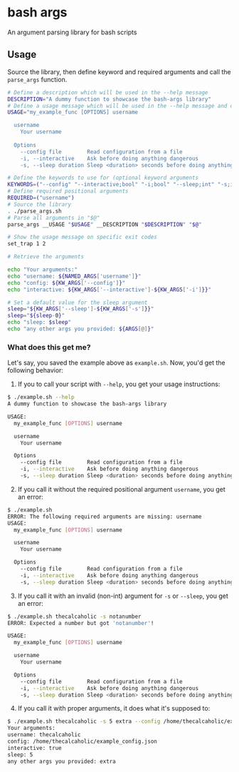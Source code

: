 # bash args
An argument parsing library for bash scripts

## Usage

Source the library, then define keyword and required arguments and call the `parse_args` function.

```bash
# Define a description which will be used in the --help message
DESCRIPTION="A dummy function to showcase the bash-args library"
# Define a usage message which will be used in the --help message and during argument parsing errors
USAGE="my_example_func [OPTIONS] username

  username
    Your username
  
  Options
    --config file        Read configuration from a file
    -i, --interactive    Ask before doing anything dangerous
    -s, --sleep duration Sleep <duration> seconds before doing anything"

# Define the keywords to use for (optional keyword arguments
KEYWORDS=("--config" "--interactive;bool" "-i;bool" "--sleep;int" "-s;int")
# Define required positional arguments
REQUIRED=("username")
# Source the library
. ./parse_args.sh
# Parse all arguments in "$@"
parse_args __USAGE "$USAGE" __DESCRIPTION "$DESCRIPTION" "$@"

# Show the usage message on specific exit codes
set_trap 1 2

# Retrieve the arguments

echo "Your arguments:"
echo "username: ${NAMED_ARGS['username']}"
echo "config: ${KW_ARGS['--config']}"
echo "interactive: ${KW_ARGS['--interactive']-${KW_ARGS['-i']}}"

# Set a default value for the sleep argument
sleep="${KW_ARGS['--sleep']-${KW_ARGS['-s']}}"
sleep="${sleep-0}"
echo "sleep: $sleep"
echo "any other args you provided: ${ARGS[@]}"
```

### What does this get me?

Let's say, you saved the example above as `example.sh`. Now, you'd get the following behavior:

1. If you to call your script with `--help`, you get your usage instructions:

  ```sh
  $ ./example.sh --help
  A dummy function to showcase the bash-args library

  USAGE:
    my_example_func [OPTIONS] username

    username
      Your username

    Options
      --config file        Read configuration from a file
      -i, --interactive    Ask before doing anything dangerous
      -s, --sleep duration Sleep <duration> seconds before doing anything
  ```

2. If you call it without the required positional argument `username`, you get an error:

  ```sh
  $ ./example.sh 
  ERROR: The following required arguments are missing: username
  USAGE:
    my_example_func [OPTIONS] username

    username
      Your username

    Options
      --config file        Read configuration from a file
      -i, --interactive    Ask before doing anything dangerous
      -s, --sleep duration Sleep <duration> seconds before doing anything
  ```

3. If you call it with an invalid (non-int) argument for `-s` or `--sleep`, you get an error:

  ```sh
  $ ./example.sh thecalcaholic -s notanumber
  ERROR: Expected a number but got 'notanumber'!

  USAGE:
    my_example_func [OPTIONS] username

    username
      Your username

    Options
      --config file        Read configuration from a file
      -i, --interactive    Ask before doing anything dangerous
      -s, --sleep duration Sleep <duration> seconds before doing anything
  ```

4. If you call it with proper arguments, it does what it's supposed to:

  ```sh
  $ ./example.sh thecalcaholic -s 5 extra --config /home/thecalcaholic/example_config.json -i
  Your arguments:
  username: thecalcaholic
  config: /home/thecalcaholic/example_config.json
  interactive: true
  sleep: 5
  any other args you provided: extra
  ```
